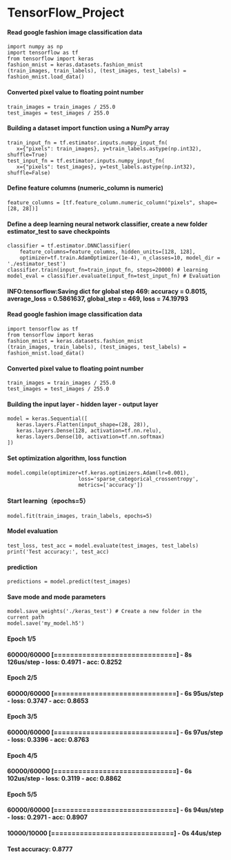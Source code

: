 # TensorFlow_Project
#### Read google fashion image classification data
```
import numpy as np
import tensorflow as tf
from tensorflow import keras
fashion_mnist = keras.datasets.fashion_mnist
(train_images, train_labels), (test_images, test_labels) = fashion_mnist.load_data()
```
#### Converted pixel value to floating point number
```
train_images = train_images / 255.0
test_images = test_images / 255.0
```
#### Building a dataset import function using a NumPy array
```
train_input_fn = tf.estimator.inputs.numpy_input_fn(
   x={"pixels": train_images}, y=train_labels.astype(np.int32), shuffle=True)
test_input_fn = tf.estimator.inputs.numpy_input_fn(
   x={"pixels": test_images}, y=test_labels.astype(np.int32), shuffle=False)
```
#### Define feature columns (numeric_column is numeric)
```
feature_columns = [tf.feature_column.numeric_column("pixels", shape=[28, 28])]
```
#### Define a deep learning neural network classifier, create a new folder estimator_test to save checkpoints
```
classifier = tf.estimator.DNNClassifier(
    feature_columns=feature_columns, hidden_units=[128, 128], 
    optimizer=tf.train.AdamOptimizer(1e-4), n_classes=10, model_dir = './estimator_test')
classifier.train(input_fn=train_input_fn, steps=20000) # learning
model_eval = classifier.evaluate(input_fn=test_input_fn) # Evaluation
```
#### INFO:tensorflow:Saving dict for global step 469: accuracy = 0.8015, average_loss = 0.5861637, global_step = 469, loss = 74.19793

#### Read google fashion image classification data
 ```
 import tensorflow as tf
from tensorflow import keras
fashion_mnist = keras.datasets.fashion_mnist
(train_images, train_labels), (test_images, test_labels) = fashion_mnist.load_data()
```
#### Converted pixel value to floating point number
```
train_images = train_images / 255.0
test_images = test_images / 255.0
```
#### Building the input layer - hidden layer - output layer
```
model = keras.Sequential([
   keras.layers.Flatten(input_shape=(28, 28)),
   keras.layers.Dense(128, activation=tf.nn.relu),
   keras.layers.Dense(10, activation=tf.nn.softmax)
])
```
#### Set optimization algorithm, loss function
```
model.compile(optimizer=tf.keras.optimizers.Adam(lr=0.001),
                       loss='sparse_categorical_crossentropy',
                       metrics=['accuracy'])
```
#### Start learning（epochs=5）
```
model.fit(train_images, train_labels, epochs=5)
```
#### Model evaluation
```
test_loss, test_acc = model.evaluate(test_images, test_labels)
print('Test accuracy:', test_acc)
```
#### prediction
```
predictions = model.predict(test_images)
```
#### Save mode and mode parameters
```
model.save_weights('./keras_test') # Create a new folder in the current path
model.save('my_model.h5')
```
#### Epoch 1/5
#### 60000/60000 [==============================] - 8s 126us/step - loss: 0.4971 - acc: 0.8252
#### Epoch 2/5
#### 60000/60000 [==============================] - 6s 95us/step - loss: 0.3747 - acc: 0.8653
#### Epoch 3/5
#### 60000/60000 [==============================] - 6s 97us/step - loss: 0.3396 - acc: 0.8763
#### Epoch 4/5
#### 60000/60000 [==============================] - 6s 102us/step - loss: 0.3119 - acc: 0.8862
#### Epoch 5/5
#### 60000/60000 [==============================] - 6s 94us/step - loss: 0.2971 - acc: 0.8907
#### 10000/10000 [==============================] - 0s 44us/step
#### Test accuracy: 0.8777
